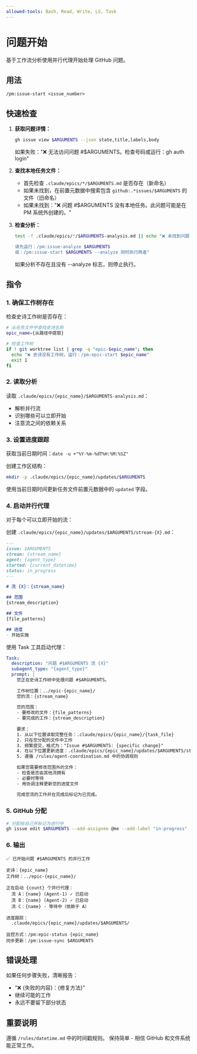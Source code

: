 ```yaml
---
allowed-tools: Bash, Read, Write, LS, Task
---
```


# 问题开始

基于工作流分析使用并行代理开始处理 GitHub 问题。

## 用法
```
/pm:issue-start <issue_number>
```

## 快速检查

1. **获取问题详情：**
   ```bash
   gh issue view $ARGUMENTS --json state,title,labels,body
   ```
   如果失败："❌ 无法访问问题 #$ARGUMENTS。检查号码或运行：gh auth login"

2. **查找本地任务文件：**
   - 首先检查 `.claude/epics/*/$ARGUMENTS.md` 是否存在（新命名）
   - 如果未找到，在前置元数据中搜索包含 `github:.*issues/$ARGUMENTS` 的文件（旧命名）
   - 如果未找到："❌ 问题 #$ARGUMENTS 没有本地任务。此问题可能是在 PM 系统外创建的。"

3. **检查分析：**
   ```bash
   test -f .claude/epics/*/$ARGUMENTS-analysis.md || echo "❌ 未找到问题 #$ARGUMENTS 的分析
   
   请先运行：/pm:issue-analyze $ARGUMENTS
   或：/pm:issue-start $ARGUMENTS --analyze 同时执行两者"
   ```
   如果分析不存在且没有 --analyze 标志，则停止执行。

## 指令

### 1. 确保工作树存在

检查史诗工作树是否存在：
```bash
# 从任务文件中查找史诗名称
epic_name={从路径中提取}

# 检查工作树
if ! git worktree list | grep -q "epic-$epic_name"; then
  echo "❌ 史诗没有工作树。运行：/pm:epic-start $epic_name"
  exit 1
fi
```

### 2. 读取分析

读取 `.claude/epics/{epic_name}/$ARGUMENTS-analysis.md`：
- 解析并行流
- 识别哪些可以立即开始
- 注意流之间的依赖关系

### 3. 设置进度跟踪

获取当前日期时间：`date -u +"%Y-%m-%dT%H:%M:%SZ"`

创建工作区结构：
```bash
mkdir -p .claude/epics/{epic_name}/updates/$ARGUMENTS
```

使用当前日期时间更新任务文件前置元数据中的 `updated` 字段。

### 4. 启动并行代理

对于每个可以立即开始的流：

创建 `.claude/epics/{epic_name}/updates/$ARGUMENTS/stream-{X}.md`：
```markdown
---
issue: $ARGUMENTS
stream: {stream_name}
agent: {agent_type}
started: {current_datetime}
status: in_progress
---

# 流 {X}：{stream_name}

## 范围
{stream_description}

## 文件
{file_patterns}

## 进度
- 开始实施
```

使用 Task 工具启动代理：
```yaml
Task:
  description: "问题 #$ARGUMENTS 流 {X}"
  subagent_type: "{agent_type}"
  prompt: |
    您正在史诗工作树中处理问题 #$ARGUMENTS。
    
    工作树位置：../epic-{epic_name}/
    您的流：{stream_name}
    
    您的范围：
    - 要修改的文件：{file_patterns}
    - 要完成的工作：{stream_description}
    
    要求：
    1. 从以下位置读取完整任务：.claude/epics/{epic_name}/{task_file}
    2. 只在您分配的文件中工作
    3. 频繁提交，格式为："Issue #$ARGUMENTS: {specific change}"
    4. 在以下位置更新进度：.claude/epics/{epic_name}/updates/$ARGUMENTS/stream-{X}.md
    5. 遵循 /rules/agent-coordination.md 中的协调规则
    
    如果您需要修改范围外的文件：
    - 检查是否由其他流拥有
    - 必要时等待
    - 用协调注释更新您的进度文件
    
    完成您流的工作并在完成后标记为已完成。
```

### 5. GitHub 分配

```bash
# 分配给自己并标记为进行中
gh issue edit $ARGUMENTS --add-assignee @me --add-label "in-progress"
```

### 6. 输出

```
✅ 已开始问题 #$ARGUMENTS 的并行工作

史诗：{epic_name}
工作树：../epic-{epic_name}/

正在启动 {count} 个并行代理：
  流 A：{name} (Agent-1) ✓ 已启动
  流 B：{name} (Agent-2) ✓ 已启动
  流 C：{name} - 等待中（依赖于 A）

进度跟踪：
  .claude/epics/{epic_name}/updates/$ARGUMENTS/

监控方式：/pm:epic-status {epic_name}
同步更新：/pm:issue-sync $ARGUMENTS
```

## 错误处理

如果任何步骤失败，清晰报告：
- "❌ {失败的内容}：{修复方法}"
- 继续可能的工作
- 永远不要留下部分状态

## 重要说明

遵循 `/rules/datetime.md` 中的时间戳规则。
保持简单 - 相信 GitHub 和文件系统能正常工作。